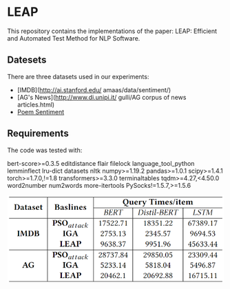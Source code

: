 # LEAP

This repository contains the implementations of the paper: LEAP: Efficient and Automated Test Method for NLP Software.

## Datesets
There are three datasets used in our experiments:

- [IMDB](http://ai.stanford.edu/ amaas/data/sentiment/)
- [AG's News](http://www.di.unipi.it/ gulli/AG corpus of news articles.html)
- [Poem Sentiment](https://github.com/google-research-datasets/poem-sentiment)


## Requirements
The code was tested with:

bert-score>=0.3.5
editdistance
flair
filelock
language_tool_python
lemminflect
lru-dict
datasets
nltk
numpy>=1.19.2
pandas>=1.0.1
scipy>=1.4.1
torch>=1.7.0,!=1.8
transformers>=3.3.0
terminaltables
tqdm>=4.27,<4.50.0
word2number
num2words
more-itertools
PySocks!=1.5.7,>=1.5.6





![image](https://github.com/lumos-xiao/LEAP/blob/main/query-time.png)

